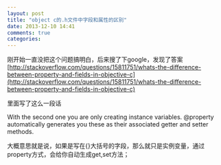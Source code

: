 ```yaml
---
layout: post
title: "object c的.h文件中字段和属性的区别"
date: 2013-12-10 14:41
comments: true
categories: 
---
```


刚开始一直没把这个问题搞明白，后来搜了下google，发现了答案[http://stackoverflow.com/questions/15811751/whats-the-difference-between-property-and-fields-in-objective-c](http://stackoverflow.com/questions/15811751/whats-the-difference-between-property-and-fields-in-objective-c)

里面写了这么一段话

With the second one you are only creating instance variables.
@property automatically generates you these as their associated getter and setter methods.

大概意思就是说，如果是写在{}大括号的字段，那么就只是实例变量，通过property方式，会给你自动生成get,set方法；